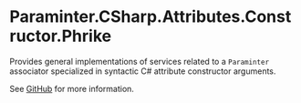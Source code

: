 # Paraminter.CSharp.Attributes.Constructor.Phrike

Provides general implementations of services related to a `Paraminter` associator specialized in syntactic C# attribute constructor arguments.

See [GitHub](https://github.com/Paraminter/Paraminter.CSharp.Attributes.Constructor.Phrike) for more information.